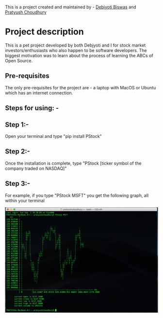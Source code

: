 This is a project created and maintained by - 
[Debjyoti Biswas](https://www.linkedin.com/in/debjyotibiswas125/) and</br> 
[Pratyush Choudhury](https://www.linkedin.com/in/pratyushchoudhury/)

# Project description
This is a pet project developed by both Debjyoti and I for stock market investors/enthusiasts who also happen to be software developers. The biggest motivation was to learn about the process of learning the ABCs of Open Source. 

## Pre-requisites
The only pre-requisites for the project are - a laptop with MacOS or Ubuntu which has an internet connection. 

## Steps for using: - 

## Step 1:-
Open your terminal and type "pip install PStock"

## Step 2:-
Once the installation is complete, type "PStock [ticker symbol of the company traded on NASDAQ]"

## Step 3:- 
For example, if you type "PStock MSFT" you get the following graph, all within your terminal

![jpg](/Images/Microsoft.jpg)
